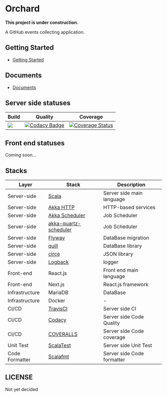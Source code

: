 # Orchard

**This project is under construction.**

A GitHub events collecting application.

## Getting Started

* [Getting Started](./docs/#Setup)

## Documents

* [Documents](./docs)

## Server side statuses

|Build|Quality|Coverage|
|---|---|---|
|[![](https://travis-ci.org/YoshinoriN/Orchard.svg?branch=master)](https://travis-ci.org/YoshinoriN/Orchard)|[![Codacy Badge](https://api.codacy.com/project/badge/Grade/837c3a3046454c2da2b035d60ba30bea)](https://www.codacy.com/app/YoshinoriN/Selfouettellia?utm_source=github.com&amp;utm_medium=referral&amp;utm_content=YoshinoriN/Selfouettellia&amp;utm_campaign=Badge_Grade)|[![Coverage Status](https://coveralls.io/repos/github/YoshinoriN/Orchard/badge.svg?branch=master)](https://coveralls.io/github/YoshinoriN/Orchard?branch=master)|

## Front end statuses

Coming soon...

## Stacks

|Layer|Stack|Description|
|---|---|---|
|Server-side|[Scala](https://www.scala-lang.org/)|Server side main language|
|Server-side|[Akka HTTP](https://akka.io/docs/)|HTTP-based services|
|Server-side|[Akka Scheduler](https://akka.io/docs/)|Job Scheduler|
|Server-side|[akka-quartz-scheduler](https://github.com/enragedginger/akka-quartz-scheduler/)|Job Scheduler|
|Server-side|[Flyway](https://flywaydb.org/)|DataBase migration|
|Server-side|[quill](https://getquill.io/)|DataBase library|
|Server-side|[circe](https://circe.github.io/circe/)|JSON library|
|Server-side|[Logback](https://logback.qos.ch/)|logger|
|Front-end|React.js|Front end main language|
|Front-end|Next.js|React.js framework|
|Infrastructure|MariaDB|DataBase|
|Infrastructure|Docker|-|
|CI/CD|[TravisCI](https://travis-ci.org/YoshinoriN/Orchard)|Server side CI|
|CI/CD|[Codacy](https://app.codacy.com/project/YoshinoriN/Orchard/dashboard)|Server side Code Quality|
|CI/CD|[COVERALLS](https://coveralls.io/github/YoshinoriN/Orchard?branch=master)|Server side Code coverage|
|Unit Test|[ScalaTest](http://www.scalatest.org/)|Server side Unit Test|
|Code Formatter|[Scalafmt](https://scalameta.org/scalafmt/)|Server side Code formatter|

## LICENSE

Not yet decided
